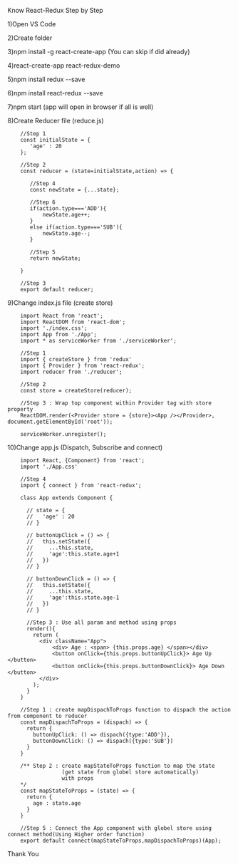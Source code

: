 Know React-Redux Step by Step

1)Open VS Code

2)Create folder

3)npm install -g react-create-app (You can skip if did already)

4)react-create-app react-redux-demo

5)npm install redux --save 

6)npm install react-redux --save 

7)npm start (app will open in browser if all is well)

8)Create Reducer file (reduce.js) 
		
		//Step 1
		const initialState = {
		   'age' : 20
		};

		//Step 2
		const reducer = (state=initialState,action) => {

		   //Step 4
		   const newState = {...state};

		   //Step 6
		   if(action.type==='ADD'){
			   newState.age++;
		   }
		   else if(action.type==='SUB'){
			   newState.age--;
		   }

		   //Step 5
		   return newState;

		}

		//Step 3
		export default reducer;



9)Change index.js file (create store)
		
		import React from 'react';
		import ReactDOM from 'react-dom';
		import './index.css';
		import App from './App';
		import * as serviceWorker from './serviceWorker';

		//Step 1
		import { createStore } from 'redux'
		import { Provider } from 'react-redux';
		import reducer from './reducer';

		//Step 2
		const store = createStore(reducer);

		//Step 3 : Wrap top component within Provider tag with store property
		ReactDOM.render(<Provider store = {store}><App /></Provider>, document.getElementById('root'));

		serviceWorker.unregister();

10)Change app.js (Dispatch, Subscribe and connect)
		
		import React, {Component} from 'react';
		import './App.css'

		//Step 4
		import { connect } from 'react-redux';

		class App extends Component {

		  // state = {
		  //   'age' : 20
		  // }

		  // buttonUpClick = () => {
		  //   this.setState({
		  //     ...this.state,
		  //     'age':this.state.age+1
		  //   })
		  // }

		  // buttonDownClick = () => {
		  //   this.setState({
		  //     ...this.state,
		  //     'age':this.state.age-1
		  //   })
		  // }

		  //Step 3 : Use all param and method using props
		  render(){
			return (
			  <div className="App">
				  <div> Age : <span> {this.props.age} </span></div>
				  <button onClick={this.props.buttonUpClick}> Age Up </button>
				  <button onClick={this.props.buttonDownClick}> Age Down </button>
			  </div>
			);
		  }
		}

		//Step 1 : create mapDispachToProps function to dispach the action from component to reducer
		const mapDispachToProps = (dispach) => {
		  return {
			buttonUpClick: () => dispach({type:'ADD'}),
			buttonDownClick: () => dispach({type:'SUB'})
		  }
		}

		/** Step 2 : create mapStateToProps function to map the state 
					 (get state from globel store automatically)
					 with props
		*/
		const mapStateToProps = (state) => {
		  return {
			age : state.age
		  }
		}

		//Step 5 : Connect the App component with globel store using connect method(Using Higher order function)
		export default connect(mapStateToProps,mapDispachToProps)(App);

Thank You
